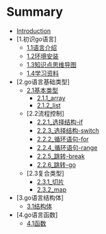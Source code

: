 # Summary

* [Introduction](README.md)
* [1.初识go语言]
    * [1.1语言介绍](1.初识go语言/1.1语言介绍.md)
    * [1.2环境安装](1.初识go语言/1.2环境安装.md)
    * [1.3知识点思维导图](1.初识go语言/1.3知识点思维导图.md)
    * [1.4学习资料](1.初识go语言/1.4学习资料.md)
* [2.go语言基础类型]
    * [2.1基本类型](2.go语言基础类型/2.1基本类型/basic.md)
        * [2.1.1_array](2.go语言基础类型/2.1基本类型/2.1.1_array.md)
        * [2.1.2_list](2.go语言基础类型/2.1基本类型/2.1.2_list.md)
    * [2.2流程控制]
        * [2.2.1_选择结构-if](2.go语言基础类型/2.2流程控制/2.2.1_if.md)
        * [2.2.3_选择结构-switch](2.go语言基础类型/2.2流程控制/2.2.3_switch.md)
        * [2.2.2_循环语句-for](2.go语言基础类型/2.2流程控制/2.2.2_for.md)
        * [2.2.4_循环语句-range](2.go语言基础类型/2.2流程控制/2.2.4_range.md)
        * [2.2.5_跳转-break](2.go语言基础类型/2.2流程控制/2.2.5_break.md)
        * [2.2.6_跳转-go](2.go语言基础类型/2.2流程控制/2.2.6_go.md)
    * [2.3复合类型]
        * [2.3.1_切片](2.go语言基础类型/2.3复合类型/2.3.1_切片.md)
        * [2.3.2_map](2.go语言基础类型/2.3复合类型/2.3.2_map.md)
* [3.go语言结构体]
    * [3.1结构体](3.go语言结构体/3.1结构体/basic.md)
* [4.go语言函数]
    * [4.1函数](4.go语言函数/basic.md)

